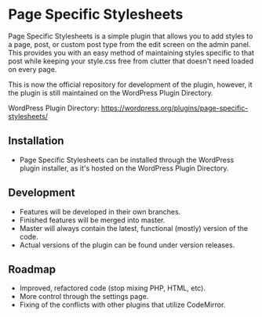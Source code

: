 Page Specific Stylesheets
=========================

Page Specific Stylesheets is a simple plugin that allows you to add styles to a page, post, or custom post type from the edit screen on the admin panel. This provides you with an easy method of maintaining styles specific to that post while keeping your style.css free from clutter that doesn't need loaded on every page.

This is now the official repository for development of the plugin, however, it the plugin is still maintained on the WordPress Plugin Directory.

WordPress Plugin Directory: https://wordpress.org/plugins/page-specific-stylesheets/

Installation
------------

- Page Specific Stylesheets can be installed through the WordPress plugin installer, as it's hosted on the WordPress Plugin Directory.

Development
-----------

- Features will be developed in their own branches.
- Finished features will be merged into master.
- Master will always contain the latest, functional (mostly) version of the code.
- Actual versions of the plugin can be found under version releases.

Roadmap
-------

- Improved, refactored code (stop mixing PHP, HTML, etc).
- More control through the settings page.
- Fixing of the conflicts with other plugins that utilize CodeMirror.
